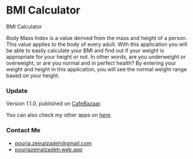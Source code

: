 # BMI Calculator

BMI Calculator


Body Mass Index is a value derived from the mass and height of a person. This value applies to the body of every adult.
With this application you will be able to easily calculate your BMI and find out if your weight is appropriate for your
height or not. In other words, are you underweight or overweight, or are you normal and in perfect health?
By entering your weight and height in this application, you will see the normal weight range based on your height.

### Update

Version 1.1.0, published on [CafeBazaar](https://cafebazaar.ir/app?l=en).

You can also check my other apps on [here](https://cafebazaar.ir/developer/413934687302?l=en).

### Contact Me

- pouria.zeinalzadeh@gmail.com
- [pouriazeinalzadeh.web.app](https://pouriazeinalzadeh.web.app)
